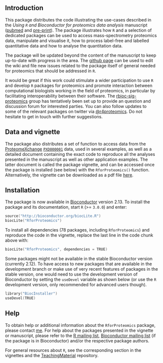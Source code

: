 ## Introduction

This package distributes the code illustrating the use-cases described in the 
_Using `R` and Bioconductor for proteomics data analysis_ manuscript
([pubmed](http://www.ncbi.nlm.nih.gov/pubmed/23692960) and [pre-print](http://arxiv.org/abs/1305.6559)). 
The package illustrates how `R` and a selection of dedicated packages can be used 
to access mass-spectrometry proteomics data, manipulate and visualise it, 
how to process label-free and labelled quantitative data and how to analyse the quantitation data. 

The package will be updated beyond the content of the manuscript to keep up-to-date with progress in the area.
The [github page](https://github.com/lgatto/RforProteomics) can be used to edit the wiki and file new issues 
related to the package itself of general needed for proteomics that should be addressed in `R`.

It would be great if this work could stimulate a wider participation to use `R` and develop `R`
packages for proteomics and promote interaction between computational biologists working in the
field of proteomics, in particular by facilitating interoperability between their software.
The [rbioc-sig-proteomics](https://groups.google.com/forum/#!forum/rbioc-sig-proteomics) group
has tentatively been set up to provide an question and discussion forum for interested parties.
You can also follow updates to some of the relevant packages on twitter via [@r4proteomics](https://twitter.com/r4proteomics).
Do not hesitate to get in touch with further suggestions.


## Data and vignette

The package also distributes a set of function to access data from the [ProteomeXchange](http://www.proteomexchange.org/) [`PXD000001`](http://proteomecentral.proteomexchange.org/cgi/GetDataset?ID=PXD000001) data, used in several examples, as well as a detailed document containing the exact code to reproduce all the analyses presented in the manuscript as well as other application examples. The latter document is called the package vignette, and can be accessed once the package is installed (see below) with the `RforProteomics()` function. Alternatively, the vignette can be downloaded as a pdf file [here](http://bioconductor.org/packages/devel/data/experiment/vignettes/RforProteomics/inst/doc/RforProteomics.pdf). 

## Installation

The package is now available in [Bioconductor](http://bioconductor.org/packages/devel/data/experiment/html/RforProteomics.html) version 2.13. To install the package and its documentation, start `R` (>= `3.0.0`) and enter:

```c
source("http://bioconductor.org/biocLite.R")
biocLite("RforProteomics")
```

To install all dependencies (78 packages, including `RforProteomics`) and reproduce the code in the vignette, replace the last line in the code chunk above with:

```c
biocLite("RforProteomics", dependencies = TRUE)
```

Some packages might not be available in the stable Bioconductor version (currently 2.12).
To have access to new packages that are available in the development branch or make use of very recent features of packages in the stable version, one would need to use the development version of Bioconductor by setting the `useDevel` variable as shown below (or use the `R` development version, only recommended for advanced users though).

```c
library("BiocInstaller")
useDevel(TRUE)
```

## Help

To obtain help or additional information about the `RforProteomics` package, please contact [me](http://proteome.sysbiol.cam.ac.uk/lgatto/). For help about the packages presented in the vignette or manuscript, please refer to the [R mailing list](https://stat.ethz.ch/mailman/listinfo/r-help), [Bioconductor mailing list](http://www.bioconductor.org/help/mailing-list/#bioconductor) (if the package is in Bioconductor) and/or the respective package authors. 

For general resources about `R`, see the corresponding section in the vignettes and the [TeachingMaterial](https://github.com/lgatto/TeachingMaterial) repository.
